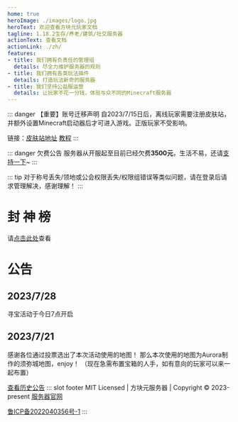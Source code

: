 ```yaml
---
home: true
heroImage: ./images/logo.jpg
heroText: 欢迎查看方块元玩家文档
tagline: 1.18.2生存/养老/建筑/社交服务器
actionText: 查看文档
actionLink: ./zh/
features:
- title: 我们拥有负责任的管理组
  details: 尽全力维护服务器的规则
- title: 我们拥有各类玩法插件
  details: 打造玩法新奇的服务器
- title: 我们坚持公益服运营
  details: 让玩家不花一分钱，体验与众不同的Minecraft服务器
---
```


::: danger 【重要】账号迁移声明
自2023/7/15日后，离线玩家需要注册皮肤站，并额外设置Minecraft启动器后才可进入游戏。正版玩家不受影响。

链接：[皮肤站地址](https://skin.bytemetasg.top/) [教程](./zh/#注册皮肤站)
:::

::: danger 欠费公告
服务器从开服起至目前已经欠费**3500元**，生活不易，还请[支持一下](./zh/sponsor/)~
:::

::: tip
对于称号丢失/领地或公会权限丢失/权限组错误等类似问题，请在登录后请求管理解决，感谢理解！
:::

# 封 神 榜

请[点击此处](./zh/bans/)查看

# 公告

## 2023/7/28

寻宝活动于今日7点开启

## 2023/7/21

感谢各位通过投票选出了本次活动使用的地图！
那么本次使用的地图为Aurora制作的须弥城地图，enjoy！
（现在急需布置宝箱的人手，如有意向的玩家可以来一起布置）

[查看历史公告](./zh/announcements/)
::: slot footer
MIT Licensed | 方块元服务器 | Copyright © 2023-present [服务器官网](https://ais.bytemetasg.top/)
<!-- <img alt="公安联网备案标识" title="公安联网备案标识" src="./images/policesign.png"></img> -->
<a href="https://beian.miit.gov.cn/">鲁ICP备2022040356号-1</a>
:::
